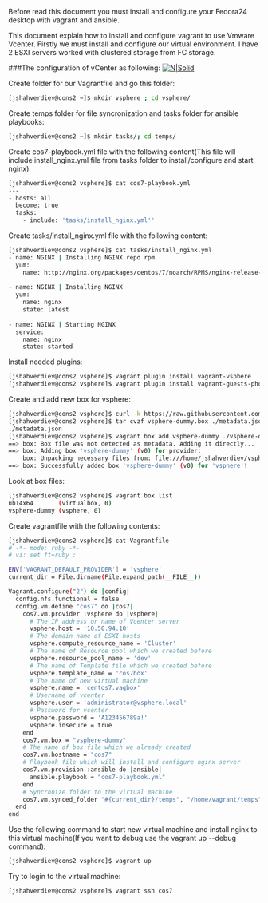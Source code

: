 Before read this document you must install and configure your Fedora24 desktop with vagrant and ansible.

This document explain how to install and configure vagrant to use Vmware Vcenter. Firstly we must install and configure our virtual environment. I have 2 ESXI servers worked with clustered storage from FC storage.

###The configuration of vCenter as following:
[![N|Solid](file:///home/jshahverdiev/vsphere/images/vcenter-structure.png)](https://nodesource.com/products/nsolid)

Create folder for our Vagrantfile and go this folder:
```sh
[jshahverdiev@cons2 ~]$ mkdir vsphere ; cd vsphere/
```

Create temps folder for file syncronization and tasks folder for ansible playbooks:
```sh
[jshahverdiev@cons2 ~]$ mkdir tasks/; cd temps/
```

Create cos7-playbook.yml file with the following content(This file will include install_nginx.yml file from tasks folder to install/configure and start nginx):
```sh
[jshahverdiev@cons2 vsphere]$ cat cos7-playbook.yml 
---
- hosts: all
  become: true
  tasks:
    - include: 'tasks/install_nginx.yml''
```

Create tasks/install_nginx.yml file with the following content:
```sh
[jshahverdiev@cons2 vsphere]$ cat tasks/install_nginx.yml 
- name: NGINX | Installing NGINX repo rpm
  yum:
    name: http://nginx.org/packages/centos/7/noarch/RPMS/nginx-release-centos-7-0.el7.ngx.noarch.rpm
 
- name: NGINX | Installing NGINX
  yum:
    name: nginx
    state: latest
 
- name: NGINX | Starting NGINX
  service:
    name: nginx
    state: started 
```

Install needed plugins:
```sh
[jshahverdiev@cons2 vsphere]$ vagrant plugin install vagrant-vsphere  
[jshahverdiev@cons2 vsphere]$ vagrant plugin install vagrant-guests-photon
```

Create and add new box for vsphere:
```sh
[jshahverdiev@cons2 vsphere]$ curl -k https://raw.githubusercontent.com/nsidc/vagrant-vsphere/master/example_box/metadata.json -O
[jshahverdiev@cons2 vsphere]$ tar cvzf vsphere-dummy.box ./metadata.json 
./metadata.json
[jshahverdiev@cons2 vsphere]$ vagrant box add vsphere-dummy ./vsphere-dummy.box
==> box: Box file was not detected as metadata. Adding it directly...
==> box: Adding box 'vsphere-dummy' (v0) for provider: 
    box: Unpacking necessary files from: file:///home/jshahverdiev/vsphere/vsphere-dummy.box
==> box: Successfully added box 'vsphere-dummy' (v0) for 'vsphere'!
```

Look at box files:
```sh
[jshahverdiev@cons2 vsphere]$ vagrant box list 
ub14x64       (virtualbox, 0)
vsphere-dummy (vsphere, 0)
```

Create vagrantfile with the following contents:
```sh
[jshahverdiev@cons2 vsphere]$ cat Vagrantfile 
# -*- mode: ruby -*-
# vi: set ft=ruby :

ENV['VAGRANT_DEFAULT_PROVIDER'] = 'vsphere'
current_dir = File.dirname(File.expand_path(__FILE__))

Vagrant.configure("2") do |config|
  config.nfs.functional = false
  config.vm.define "cos7" do |cos7|
    cos7.vm.provider :vsphere do |vsphere|
      # The IP address or name of Vcenter server
      vsphere.host = '10.50.94.10'
      # The domain name of ESXI hosts
      vsphere.compute_resource_name = 'Cluster'
      # The name of Resource pool which we created before
      vsphere.resource_pool_name = 'dev'
      # The name of Template file which we created before
      vsphere.template_name = 'cos7box'
      # The name of new virtual machine
      vsphere.name = 'centos7.vagbox'
      # Username of vcenter 
      vsphere.user = 'administrator@vsphere.local'
      # Password for vcenter
      vsphere.password = 'A123456789a!'
      vsphere.insecure = true
    end
    cos7.vm.box = "vsphere-dummy"
    # The name of box file which we already created
    cos7.vm.hostname = "cos7"
    # Playbook file which will install and configure nginx server
    cos7.vm.provision :ansible do |ansible|
      ansible.playbook = "cos7-playbook.yml"
    end
    # Syncronize folder to the virtual machine
    cos7.vm.synced_folder "#{current_dir}/temps", "/home/vagrant/temps", owner: "vagrant", group: "vagrant"
  end
end  
```

Use the following command to start new virtual machine and install nginx to this virtual machine(If you want to debug use the vagrant up --debug command):
```sh
[jshahverdiev@cons2 vsphere]$ vagrant up
```

Try to login to the virtual machine:
```sh
[jshahverdiev@cons2 vsphere]$ vagrant ssh cos7
```
